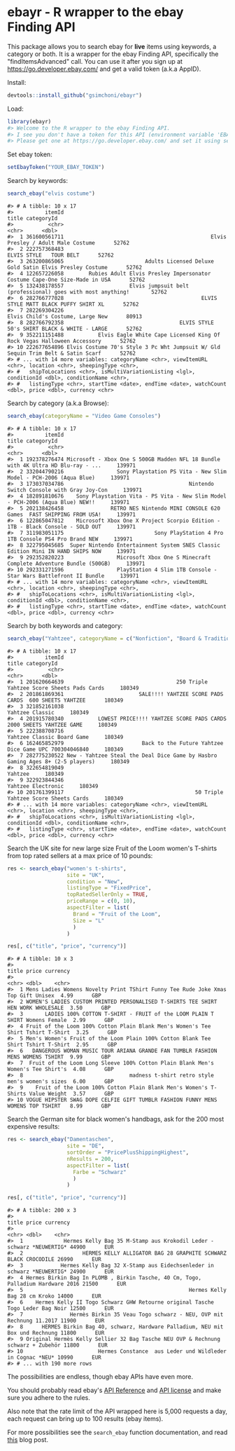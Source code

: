 <!-- README.md is generated from README.Rmd. Please edit that file -->
ebayr - R wrapper to the ebay Finding API
=========================================

This package allows you to search ebay for **live** items using keywords, a category or both. It is a wrapper for the ebay Finding API, specifically the "findItemsAdvanced" call. You can use it after you sign up at <https://go.developer.ebay.com/> and get a valid token (a.k.a AppID).

Install:

``` r
devtools::install_github("gsimchoni/ebayr")
```

Load:

``` r
library(ebayr)
#> Welcome to the R wrapper to the ebay Finding API.
#> I see you don't have a token for this API (environment variable 'EBAY_TOK').
#> Please get one at https://go.developer.ebay.com/ and set it using setEbayToken(YOUR_TOKEN).
```

Set ebay token:

``` r
setEbayToken("YOUR_EBAY_TOKEN")
```

Search by keywords:

``` r
search_ebay("elvis costume")
```

    #> # A tibble: 10 x 17
    #>          itemId                                                                            title categoryId
    #>           <chr>                                                                            <chr>      <dbl>
    #>  1 361600561711                                               Elvis Presley / Adult Male Costume      52762
    #>  2 222757368483                                                          ELVIS STYLE   TOUR BELT      52762
    #>  3 263200865065                          Adults Licensed Deluxe Gold Satin Elvis Presley Costume      52762
    #>  4 122657226058        Rubies Adult Elvis Presley Impersonator Costume Cape-One Size-Made in USA      52762
    #>  5 132438178557                     Elvis jumpsuit belt (professional) goes with most anything!       52762
    #>  6 282766777028                                            ELVIS STYLE MATT BLACK PUFFY SHIRT XL      52762
    #>  7 282269304226                                                 Elvis Child's Costume, Large New      80913
    #>  8 282766792358                                     ELVIS STYLE 50's SHIRT BLACK & WHITE - LARGE      52762
    #>  9 352211151488           Elvis Eagle White Cape Licensed King Of Rock Vegas Halloween Accessory      52762
    #> 10 222677654896 Elvis Costume 70's Style 3 Pc Wht Jumpsuit W/ Gld Sequin Trim Belt & Satin Scarf      52762
    #> # ... with 14 more variables: categoryName <chr>, viewItemURL <chr>, location <chr>, sheepingType <chr>,
    #> #   shipToLocations <chr>, isMultiVariationListing <lgl>, conditionId <dbl>, conditionName <chr>,
    #> #   listingType <chr>, startTime <date>, endTime <date>, watchCount <dbl>, price <dbl>, currency <chr>

Search by category (a.k.a Browse):

``` r
search_ebay(categoryName = "Video Game Consoles")
```

    #> # A tibble: 10 x 17
    #>          itemId                                                                            title categoryId
    #>           <chr>                                                                            <chr>      <dbl>
    #>  1 192378276474 Microsoft - Xbox One S 500GB Madden NFL 18 Bundle with 4K Ultra HD Blu-ray - ...     139971
    #>  2 332044790216                 Sony Playstation PS Vita - New Slim Model - PCH-2006 (Aqua Blue)     139971
    #>  3 173037034786                                        Nintendo Switch Console with Gray Joy-Con     139971
    #>  4 182891810676    Sony Playstation Vita - PS Vita - New Slim Model - PCH-2006 (Aqua Blue) NEW!!     139971
    #>  5 202138426458               RETRO NES Nintendo MINI CONSOLE 620 Games  FAST SHIPPING FROM USA!     139971
    #>  6 122865047812    Microsoft Xbox One X Project Scorpio Edition - 1TB - Black Console - SOLD OUT     139971
    #>  7 311983051175                             Sony PlayStation 4 Pro 1TB Console PS4 Pro Brand NEW     139971
    #>  8 322795045685  Super Nintendo Entertainment System SNES Classic Edition Mini IN HAND SHIPS NOW     139971
    #>  9 292352820223                 Microsoft Xbox One S Minecraft Complete Adventure Bundle (500GB)     139971
    #> 10 292331271596                 PlayStation 4 Slim 1TB Console - Star Wars Battlefront II Bundle     139971
    #> # ... with 14 more variables: categoryName <chr>, viewItemURL <chr>, location <chr>, sheepingType <chr>,
    #> #   shipToLocations <chr>, isMultiVariationListing <lgl>, conditionId <dbl>, conditionName <chr>,
    #> #   listingType <chr>, startTime <date>, endTime <date>, watchCount <dbl>, price <dbl>, currency <chr>

Search by both keywords and category:

``` r
search_ebay("Yahtzee", categoryName = c("Nonfiction", "Board & Traditional Games"))
```

    #> # A tibble: 10 x 17
    #>          itemId                                                                         title categoryId
    #>           <chr>                                                                         <chr>      <dbl>
    #>  1 201620664639                                    250 Triple Yahtzee Score Sheets Pads Cards     180349
    #>  2 201861869361                        SALE!!!! YAHTZEE SCORE PADS CARDS  600 SHEETS YAHTZEE      180349
    #>  3 321852161038                                                               Yahtzee Classic     180349
    #>  4 201915780340           LOWEST PRICE!!!! YAHTZEE SCORE PADS CARDS  2000 SHEETS YAHTZEE GAME     180349
    #>  5 222388708716                                                    Yahtzee Classic Board Game     180349
    #>  6 162465852979                         Back to the Future Yahtzee Dice Game UPC 700304046840     180349
    #>  7 282775230522 New - Yahtzee Steal the Deal Dice Game by Hasbro Gaming Ages 8+ (2-5 players)     180349
    #>  8 322654819049                                                                       Yahtzee     180349
    #>  9 322923844346                                                            Yahtzee Electronic     180349
    #> 10 201761399117                                          50 Triple Yahtzee Score Sheets Cards     180349
    #> # ... with 14 more variables: categoryName <chr>, viewItemURL <chr>, location <chr>, sheepingType <chr>,
    #> #   shipToLocations <chr>, isMultiVariationListing <lgl>, conditionId <dbl>, conditionName <chr>,
    #> #   listingType <chr>, startTime <date>, endTime <date>, watchCount <dbl>, price <dbl>, currency <chr>

Search the UK site for new large size Fruit of the Loom women's T-shirts from top rated sellers at a max price of 10 pounds:

``` r
res <- search_ebay("women's t-shirts",
                   site = "UK",
                   condition = "New",
                   listingType = "FixedPrice",
                   topRatedSellerOnly = TRUE,
                   priceRange = c(0, 10),
                   aspectFilter = list(
                     Brand = "Fruit of the Loom",
                     Size = "L"
                     )
                   )

res[, c("title", "price", "currency")]
```

    #> # A tibble: 10 x 3
    #>                                                                               title price currency
    #>                                                                               <chr> <dbl>    <chr>
    #>  1 Mens Ladies Womens Novelty Print TShirt Funny Tee Rude Joke Xmas Top Gift Unisex  4.99      GBP
    #>  2 WOMEN'S LADIES CUSTOM PRINTED PERSONALISED T-SHIRTS TEE SHIRT HEN WORK WHOLESALE  3.50      GBP
    #>  3       LADIES 100% COTTON T-SHIRT - FRUIT of the LOOM PLAIN T SHIRT Womens Female  2.99      GBP
    #>  4 Fruit of the Loom 100% Cotton Plain Blank Men's Women's Tee Shirt Tshirt T-Shirt  3.25      GBP
    #>  5 Men's Women's Fruit of the Loom Plain 100% Cotton Blank Tee Shirt Tshirt T-Shirt  2.95      GBP
    #>  6   DANGEROUS WOMAN MUSIC TOUR ARIANA GRANDE FAN TUMBLR FASHION MENS WOMENS TSHIRT  9.99      GBP
    #>  7  Fruit of the Loom Long Sleeve 100% Cotton Plain Blank Men's Women's Tee Shirt's  4.08      GBP
    #>  8                                  madness t-shirt retro style men's women's sizes  6.00      GBP
    #>  9    Fruit of the Loom 100% Cotton Plain Blank Men's Women's T-Shirts Value Weight  3.57      GBP
    #> 10 VOGUE HIPSTER SWAG DOPE CELFIE GIFT TUMBLR FASHION FUNNY MENS WOMENS TOP TSHIRT   8.99      GBP

Search the German site for black women's handbags, ask for the 200 most expensive results:

``` r
res <- search_ebay("Damentaschen",
                   site = "DE",
                   sortOrder = "PricePlusShippingHighest",
                   nResults = 200,
                   aspectFilter = list(
                     Farbe = "Schwarz"
                     )
                   )

res[, c("title", "price", "currency")]
```

    #> # A tibble: 200 x 3
    #>                                                                               title price currency
    #>                                                                               <chr> <dbl>    <chr>
    #>  1             Hermes Kelly Bag 35 M-Stamp aus Krokodil Leder - schwarz *NEUWERTIG* 44900      EUR
    #>  2                   HERMES KELLY ALLIGATOR BAG 28 GRAPHITE SCHWARZ BLACK CROCODILE 26990      EUR
    #>  3            Hermes Kelly Bag 32 X-Stamp aus Eidechsenleder in schwarz *NEUWERTIG* 24900      EUR
    #>  4 Hermes Birkin Bag In PLOMB , Birkin Tasche, 40 Cm, Togo, Palladium Hardware 2016 21500      EUR
    #>  5                                                     Hermes Kelly Bag 28 cm Kroko 14000      EUR
    #>  6    Hermes Kelly II Togo Schwarz GHW Retourne original Tasche Togo Leder Bag Noir 12500      EUR
    #>  7               Hermès Birkin 35 Veau Togo schwarz - NEU, OVP mit Rechnung 11.2017 11900      EUR
    #>  8      HERMES Birkin Bag 40, schwarz, Hardware Palladium, NEU mit Box und Rechnung 11800      EUR
    #>  9 Original Hermès Kelly Sellier 32 Bag Tasche NEU OVP & Rechnung schwarz + Zubehör 11800      EUR
    #> 10                        Hermes Constance  aus Leder und Wildleder in Cognac *NEU* 10990      EUR
    #> # ... with 190 more rows

The possibilities are endless, though ebay APIs have even more.

You should probably read ebay's [API Reference](https://developer.ebay.com/Devzone/finding/Concepts/FindingAPIGuide.html) and [API license](https://go.developer.ebay.com/api-license-agreement) and make sure you adhere to the rules.

Also note that the rate limit of the API wrapped here is 5,000 requests a day, each request can bring up to 100 results (ebay items).

For more possibilities see the `search_ebay` function documentation, and read [this](TODO) blog post.
